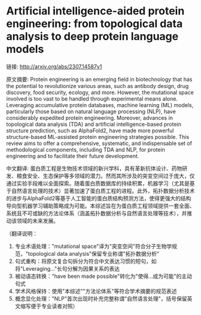 # Artificial intelligence-aided protein engineering: from topological data analysis to deep protein language models

链接: http://arxiv.org/abs/2307.14587v1

原文摘要:
Protein engineering is an emerging field in biotechnology that has the
potential to revolutionize various areas, such as antibody design, drug
discovery, food security, ecology, and more. However, the mutational space
involved is too vast to be handled through experimental means alone. Leveraging
accumulative protein databases, machine learning (ML) models, particularly
those based on natural language processing (NLP), have considerably expedited
protein engineering. Moreover, advances in topological data analysis (TDA) and
artificial intelligence-based protein structure prediction, such as AlphaFold2,
have made more powerful structure-based ML-assisted protein engineering
strategies possible. This review aims to offer a comprehensive, systematic, and
indispensable set of methodological components, including TDA and NLP, for
protein engineering and to facilitate their future development.

中文翻译:
蛋白质工程是生物技术领域的新兴学科，具有革新抗体设计、药物研发、粮食安全、生态保护等多领域的潜力。然而其所涉及的突变空间过于庞大，仅通过实验手段难以全面探索。随着蛋白质数据库的持续积累，机器学习（尤其是基于自然语言处理的技术）显著加速了蛋白质工程的进程。此外，拓扑数据分析技术的进步与AlphaFold2等基于人工智能的蛋白质结构预测方法，使得更强大的结构导向型机器学习辅助策略成为可能。本综述旨在为蛋白质工程领域提供一套全面、系统且不可或缺的方法论体系（涵盖拓扑数据分析与自然语言处理等技术），并推动该领域的未来发展。

（翻译说明：
1. 专业术语处理："mutational space"译为"突变空间"符合分子生物学规范，"topological data analysis"保留专业称谓"拓扑数据分析"
2. 句式重构：将原文复合句拆分为符合中文表达习惯的短句，如将"Leveraging..."长句分解为因果关系的表达
3. 被动语态转换："have been made possible"转化为"使得...成为可能"的主动句式
4. 学术风格保持：使用"本综述""方法论体系"等符合学术摘要的规范表述
5. 概念显化处理："NLP"首次出现时补充完整称谓"自然语言处理"，括号保留英文缩写便于专业读者对照）

